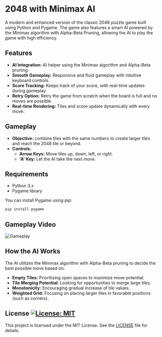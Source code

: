 # 2048 with Minimax AI

A modern and enhanced version of the classic 2048 puzzle game built using Python and Pygame. The game also features a smart AI powered by the Minimax algorithm with Alpha-Beta Pruning, allowing the AI to play the game with high efficiency.

## Features

- **AI Integration:** AI helper using the Minimax algorithm and Alpha-Beta pruning.
- **Smooth Gameplay:** Responsive and fluid gameplay with intuitive keyboard controls.
- **Score Tracking:** Keeps track of your score, with real-time updates during gameplay.
- **Retry Option:** Retry the game from scratch when the board is full and no moves are possible.
- **Real-time Rendering:** Tiles and score update dynamically with every move.

## Gameplay

- **Objective:** combine tiles with the same numbers to create larger tiles and reach the 2048 tile or beyond.
- **Controls:** 
    - **Arrow Keys:** Move tiles up, down, left, or right.
    - **'A' Key:** Let the AI take the next move.


## Requirements

- Python 3.x
- Pygame library

You can install Pygame using pip:

```bash
pip install pygame
```

## Gameplay Video

![Gameplay](https://github.com/joise-s-arakkal/2048-Minimax-AI/blob/main/game_play.gif)


## How the AI Works

The AI utilizes the Minimax algorithm with Alpha-Beta pruning to decide the best possible move based on:

- **Empty Tiles:** Prioritizing open spaces to maximize move potential.
- **Tile Merging Potential:** Looking for opportunities to merge large tiles.
- **Monotonicity:** Encouraging gradual increase of tile values.
- **Weighted Grid:** Focusing on placing larger tiles in favorable positions (such as corners).

## License [![License: MIT](https://img.shields.io/badge/License-MIT-yellow.svg)](https://opensource.org/licenses/MIT)

This project is licensed under the MIT License. See the [LICENSE](https://github.com/joise-s-arakkal/2048-Minimax-AI/blob/main/LICENSE) file for details.
